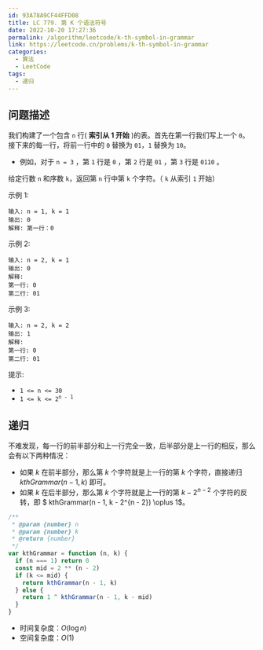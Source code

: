 ```yaml
---
id: 93A78A9CF44FFD08
title: LC 779. 第 K 个语法符号
date: 2022-10-20 17:27:36
permalink: /algorithm/leetcode/k-th-symbol-in-grammar
link: https://leetcode.cn/problems/k-th-symbol-in-grammar
categories:
  - 算法
  - LeetCode
tags:
  - 递归
---
```


<Level :type='2'/>

## 问题描述

我们构建了一个包含 `n` 行( **索引从 1 开始** )的表。首先在第一行我们写上一个 `0`。接下来的每一行，将前一行中的 `0` 替换为 `01`，`1` 替换为 `10`。

- 例如，对于 `n = 3` ，第 `1` 行是 `0` ，第 `2` 行是 `01` ，第 `3` 行是 `0110` 。

给定行数 `n` 和序数 `k`，返回第 `n` 行中第 `k` 个字符。（ `k` 从索引 `1` 开始）

示例 1:

```text
输入: n = 1, k = 1
输出: 0
解释: 第一行：0
```

示例 2:

```text
输入: n = 2, k = 1
输出: 0
解释:
第一行: 0
第二行: 01
```

示例 3:

```text
输入: n = 2, k = 2
输出: 1
解释:
第一行: 0
第二行: 01
```

提示:

- `1 <= n <= 30`
- <code>1 <= k <= 2<sup>n - 1</sup></code>

## 递归

不难发现，每一行的前半部分和上一行完全一致，后半部分是上一行的相反，那么会有以下两种情况：

- 如果 $k$ 在前半部分，那么第 $k$ 个字符就是上一行的第 $k$ 个字符，直接递归 $kthGrammar(n - 1, k)$ 即可。
- 如果 $k$ 在后半部分，那么第 $k$ 个字符就是上一行的第 $k - 2^{n - 2}$ 个字符的反转，即 $ kthGrammar(n - 1, k - 2^{n - 2}) \oplus 1$。

```javascript
/**
 * @param {number} n
 * @param {number} k
 * @return {number}
 */
var kthGrammar = function (n, k) {
  if (n === 1) return 0
  const mid = 2 ** (n - 2)
  if (k <= mid) {
    return kthGrammar(n - 1, k)
  } else {
    return 1 ^ kthGrammar(n - 1, k - mid)
  }
}
```

- 时间复杂度：$O(\log{n})$
- 空间复杂度：$O(1)$
